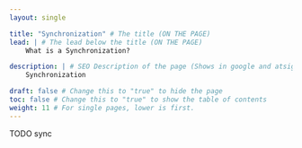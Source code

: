 ```yaml
---
layout: single

title: "Synchronization" # The title (ON THE PAGE)
lead: | # The lead below the title (ON THE PAGE)
    What is a Synchronization?

description: | # SEO Description of the page (Shows in google and atsign.dev search)
    Synchronization

draft: false # Change this to "true" to hide the page
toc: false # Change this to "true" to show the table of contents
weight: 11 # For single pages, lower is first.
---
```


TODO sync
